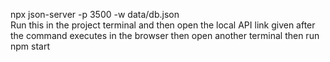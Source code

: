 npx json-server -p 3500 -w data/db.json   
Run this in the project terminal and then open the local API link given after the command executes  in the browser 
then open another terminal then run 
npm start
